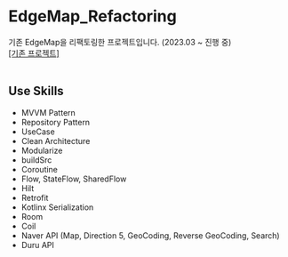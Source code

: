 # EdgeMap_Refactoring
기존 EdgeMap을 리팩토링한 프로젝트입니다. (2023.03 ~ 진행 중)  
[[기존 프로젝트]](https://github.com/HanBI24/2022_1_Capston_Edge-Map)  
<br>
## Use Skills
* MVVM Pattern
* Repository Pattern
* UseCase
* Clean Architecture
* Modularize
* buildSrc
* Coroutine
* Flow, StateFlow, SharedFlow
* Hilt
* Retrofit
* Kotlinx Serialization
* Room
* Coil
* Naver API (Map, Direction 5, GeoCoding, Reverse GeoCoding, Search)
* Duru API
